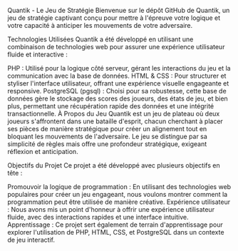 Quantik - Le Jeu de Stratégie
Bienvenue sur le dépôt GitHub de Quantik, un jeu de stratégie captivant conçu pour mettre à l'épreuve votre logique et votre capacité à anticiper les mouvements de votre adversaire.

Technologies Utilisées
Quantik a été développé en utilisant une combinaison de technologies web pour assurer une expérience utilisateur fluide et interactive :

PHP : Utilisé pour la logique côté serveur, gérant les interactions du jeu et la communication avec la base de données.
HTML & CSS : Pour structurer et styliser l'interface utilisateur, offrant une expérience visuelle engageante et responsive.
PostgreSQL (pgsql) : Choisi pour sa robustesse, cette base de données gère le stockage des scores des joueurs, des états de jeu, et bien plus, permettant une récupération rapide des données et une intégrité transactionnelle.
À Propos du Jeu
Quantik est un jeu de plateau où deux joueurs s'affrontent dans une bataille d'esprit, chacun cherchant à placer ses pièces de manière stratégique pour créer un alignement tout en bloquant les mouvements de l'adversaire. Le jeu se distingue par sa simplicité de règles mais offre une profondeur stratégique, exigeant réflexion et anticipation.

Objectifs du Projet
Ce projet a été développé avec plusieurs objectifs en tête :

Promouvoir la logique de programmation : En utilisant des technologies web populaires pour créer un jeu engageant, nous voulons montrer comment la programmation peut être utilisée de manière créative.
Expérience utilisateur : Nous avons mis un point d'honneur à offrir une expérience utilisateur fluide, avec des interactions rapides et une interface intuitive.
Apprentissage : Ce projet sert également de terrain d'apprentissage pour explorer l'utilisation de PHP, HTML, CSS, et PostgreSQL dans un contexte de jeu interactif.

